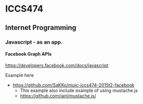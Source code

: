 # ICCS474
## Internet Programming

### Javascript - as an app.

#### Facebook Graph APIs

https://developers.facebook.com/docs/javascript

Example here

- https://github.com/SaKKo/muic-iccs474-2015t2-facebook
    - This example also include example of using mustache.js
    - https://github.com/janl/mustache.js/
